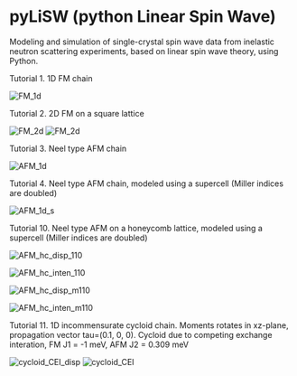 # pyLiSW (python Linear Spin Wave)
 Modeling and simulation of single-crystal spin wave data from inelastic neutron scattering experiments, based on linear spin wave theory, using Python.

Tutorial 1. 1D FM chain

![FM_1d](https://raw.githubusercontent.com/bingli621/pyLiSW/master/tutorials/1_FM_1d.png)

Tutorial 2. 2D FM on a square lattice

![FM_2d](https://raw.githubusercontent.com/bingli621/pyLiSW/master/tutorials/2_FM_2d_100.png "Along (100)")
![FM_2d](https://raw.githubusercontent.com/bingli621/pyLiSW/master/tutorials/2_FM_2d_110.png "Along (110)")

Tutorial 3. Neel type AFM chain

![AFM_1d](https://raw.githubusercontent.com/bingli621/pyLiSW/master/tutorials/3_AFM_1d_Neel.png)

Tutorial 4. Neel type AFM chain, modeled using a supercell (Miller indices are doubled)

![AFM_1d_s](https://raw.githubusercontent.com/bingli621/pyLiSW/master/tutorials/4_AFM_1d_Neel_supercell.png)


Tutorial 10. Neel type AFM on a honeycomb lattice, modeled using a supercell (Miller indices are doubled)

![AFM_hc_disp_110](https://raw.githubusercontent.com/bingli621/pyLiSW/master/tutorials/10_AFM_honeycomb_1.png)

![AFM_hc_inten_110](https://raw.githubusercontent.com/bingli621/pyLiSW/master/tutorials/10_AFM_honeycomb_2.png)

![AFM_hc_disp_m110](https://raw.githubusercontent.com/bingli621/pyLiSW/master/tutorials/10_AFM_honeycomb_3.png)

![AFM_hc_inten_m110](https://raw.githubusercontent.com/bingli621/pyLiSW/master/tutorials/10_AFM_honeycomb_4.png)

Tutorial 11. 1D incommensurate cycloid chain. Moments rotates in xz-plane, propagation vector tau=(0.1, 0, 0). Cycloid due to competing exchange interation, FM J1 = -1 meV, AFM J2 = 0.309 meV

![cycloid_CEI_disp](https://raw.githubusercontent.com/bingli621/pyLiSW/master/tutorials/11_AFM_1d_cycloid_CEI_1.png)
![cycloid_CEI](https://raw.githubusercontent.com/bingli621/pyLiSW/master/tutorials/11_AFM_1d_cycloid_CEI_2.png)